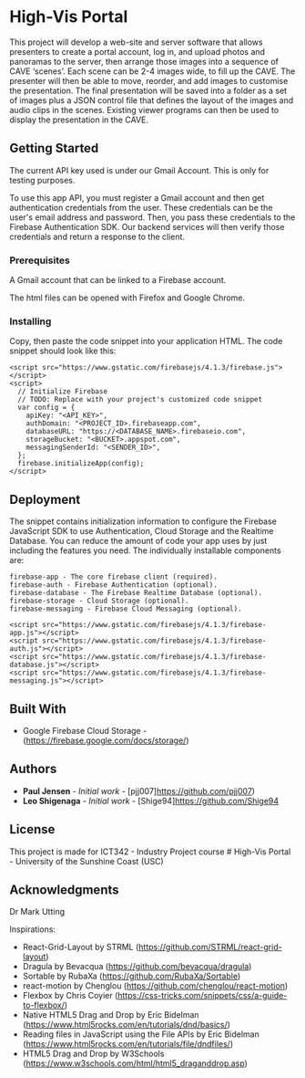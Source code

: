 # High-Vis Portal

This project will develop a web-site and server software that allows presenters to create a portal account, log in, and upload photos and panoramas to the server, then arrange those images into a sequence of CAVE ‘scenes’.  Each scene can be 2-4 images wide, to fill up the CAVE. The presenter will then be able to move, reorder, and add images to customise the presentation. The final presentation will be saved into a folder as a set of images plus a JSON control file that defines the layout of the images and audio clips in the scenes.  Existing viewer programs can then be used to display the presentation in the CAVE.

## Getting Started

The current API key used is under our Gmail Account. This is only for testing purposes.

To use this app API, you must register a Gmail account and then get authentication credentials from the user. These credentials can be the user's email address and password. Then, you pass these credentials to the Firebase Authentication SDK. Our backend services will then verify those credentials and return a response to the client.

### Prerequisites

A Gmail account that can be linked to a Firebase account.

The html files can be opened with Firefox and Google Chrome.

### Installing
Copy, then paste the code snippet into your application HTML. The code snippet should look like this:
```
<script src="https://www.gstatic.com/firebasejs/4.1.3/firebase.js"></script>
<script>
  // Initialize Firebase
  // TODO: Replace with your project's customized code snippet
  var config = {
    apiKey: "<API_KEY>",
    authDomain: "<PROJECT_ID>.firebaseapp.com",
    databaseURL: "https://<DATABASE_NAME>.firebaseio.com",
    storageBucket: "<BUCKET>.appspot.com",
    messagingSenderId: "<SENDER_ID>",
  };
  firebase.initializeApp(config);
</script>
```
## Deployment

The snippet contains initialization information to configure the Firebase JavaScript SDK to use Authentication, Cloud Storage and the Realtime Database. You can reduce the amount of code your app uses by just including the features you need. The individually installable components are:
```
firebase-app - The core firebase client (required).
firebase-auth - Firebase Authentication (optional).
firebase-database - The Firebase Realtime Database (optional).
firebase-storage - Cloud Storage (optional).
firebase-messaging - Firebase Cloud Messaging (optional).
```
```
<script src="https://www.gstatic.com/firebasejs/4.1.3/firebase-app.js"></script>
<script src="https://www.gstatic.com/firebasejs/4.1.3/firebase-auth.js"></script>
<script src="https://www.gstatic.com/firebasejs/4.1.3/firebase-database.js"></script>
<script src="https://www.gstatic.com/firebasejs/4.1.3/firebase-messaging.js"></script>
```
## Built With

* Google Firebase Cloud Storage - (https://firebase.google.com/docs/storage/)

## Authors

* **Paul Jensen** - *Initial work* - [pjj007]https://github.com/pjj007) 
* **Leo Shigenaga** - *Initial work* - [Shige94]https://github.com/Shige94

## License

This project is made for ICT342 - Industry Project course # High-Vis Portal - University of the Sunshine Coast (USC)

## Acknowledgments

Dr Mark Utting

Inspirations:

* React-Grid-Layout by STRML (https://github.com/STRML/react-grid-layout)
* Dragula by Bevacqua (https://github.com/bevacqua/dragula)
* Sortable by RubaXa (https://github.com/RubaXa/Sortable)
* react-motion by Chenglou (https://github.com/chenglou/react-motion)
* Flexbox by Chris Coyier (https://css-tricks.com/snippets/css/a-guide-to-flexbox/)
* Native HTML5 Drag and Drop by Eric Bidelman (https://www.html5rocks.com/en/tutorials/dnd/basics/)
* Reading files in JavaScript using the File APIs by Eric Bidelman (https://www.html5rocks.com/en/tutorials/file/dndfiles/)
* HTML5 Drag and Drop by W3Schools (https://www.w3schools.com/html/html5_draganddrop.asp)


